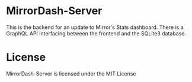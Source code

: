 # MirrorDash-Server

This is the backend for an update to Mirror's Stats
dashboard. There is a GraphQL API interfacing between the
frontend and the SQLite3 database.

# License
MirrorDash-Server is licensed under the MIT License